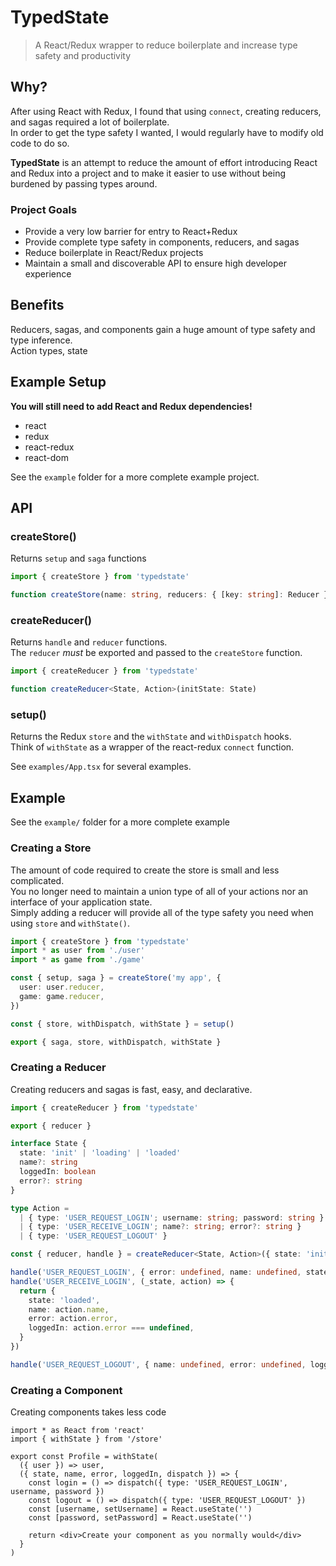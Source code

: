 # TypedState

> A React/Redux wrapper to reduce boilerplate and increase type safety and productivity

## Why?

After using React with Redux, I found that using `connect`, creating reducers, and sagas required a lot of boilerplate.  
In order to get the type safety I wanted, I would regularly have to modify old code to do so.

**TypedState** is an attempt to reduce the amount of effort introducing React and Redux into a project and to make it easier to use without being burdened by passing types around.

### Project Goals

- Provide a very low barrier for entry to React+Redux
- Provide complete type safety in components, reducers, and sagas
- Reduce boilerplate in React/Redux projects
- Maintain a small and discoverable API to ensure high developer experience

## Benefits

Reducers, sagas, and components gain a huge amount of type safety and type inference.  
Action types, state

## Example Setup

**You will still need to add React and Redux dependencies!**

- react
- redux
- react-redux
- react-dom

See the `example` folder for a more complete example project.

## API

### createStore()

Returns `setup` and `saga` functions

```ts
import { createStore } from 'typedstate'

function createStore(name: string, reducers: { [key: string]: Reducer })
```

### createReducer()

Returns `handle` and `reducer` functions.  
The `reducer` _must_ be exported and passed to the `createStore` function.

```ts
import { createReducer } from 'typedstate'

function createReducer<State, Action>(initState: State)
```

### setup()

Returns the Redux `store` and the `withState` and `withDispatch` hooks.  
Think of `withState` as a wrapper of the react-redux `connect` function.

See `examples/App.tsx` for several examples.

## Example

See the `example/` folder for a more complete example

### Creating a Store

The amount of code required to create the store is small and less complicated.  
You no longer need to maintain a union type of all of your actions nor an interface of your application state.  
Simply adding a reducer will provide all of the type safety you need when using `store` and `withState()`.

```ts
import { createStore } from 'typedstate'
import * as user from './user'
import * as game from './game'

const { setup, saga } = createStore('my app', {
  user: user.reducer,
  game: game.reducer,
})

const { store, withDispatch, withState } = setup()

export { saga, store, withDispatch, withState }
```

### Creating a Reducer

Creating reducers and sagas is fast, easy, and declarative.

```ts
import { createReducer } from 'typedstate'

export { reducer }

interface State {
  state: 'init' | 'loading' | 'loaded'
  name?: string
  loggedIn: boolean
  error?: string
}

type Action =
  | { type: 'USER_REQUEST_LOGIN'; username: string; password: string }
  | { type: 'USER_RECEIVE_LOGIN'; name?: string; error?: string }
  | { type: 'USER_REQUEST_LOGOUT' }

const { reducer, handle } = createReducer<State, Action>({ state: 'init', loggedIn: false })

handle('USER_REQUEST_LOGIN', { error: undefined, name: undefined, state: 'loading' })
handle('USER_RECEIVE_LOGIN', (_state, action) => {
  return {
    state: 'loaded',
    name: action.name,
    error: action.error,
    loggedIn: action.error === undefined,
  }
})

handle('USER_REQUEST_LOGOUT', { name: undefined, error: undefined, loggedIn: false })
```

### Creating a Component

Creating components takes less code

```tsx
import * as React from 'react'
import { withState } from '/store'

export const Profile = withState(
  ({ user }) => user,
  ({ state, name, error, loggedIn, dispatch }) => {
    const login = () => dispatch({ type: 'USER_REQUEST_LOGIN', username, password })
    const logout = () => dispatch({ type: 'USER_REQUEST_LOGOUT' })
    const [username, setUsername] = React.useState('')
    const [password, setPassword] = React.useState('')

    return <div>Create your component as you normally would</div>
  }
)
```
